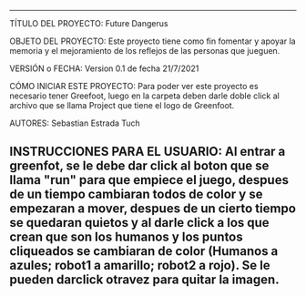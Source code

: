 -----------------------------------------------------------------------------------------------------------------------------------
TÍTULO DEL PROYECTO: Future Dangerus

OBJETO DEL PROYECTO: Este proyecto tiene como fin fomentar y apoyar la memoria y el mejoramiento de los reflejos de las personas
que jueguen.

VERSIÓN o FECHA: Version 0.1 de fecha 21/7/2021

CÓMO INICIAR ESTE PROYECTO: Para poder ver este proyecto es necesario tener Greefoot, luego en la carpeta deben darle doble click
al archivo que se llama Project que tiene el logo de Greenfoot.

AUTORES: Sebastian Estrada Tuch

INSTRUCCIONES PARA EL USUARIO: Al entrar a greenfot, se le debe dar click al boton que se llama "run" para que empiece el juego,
despues de un tiempo cambiaran todos de color y se empezaran a mover, despues de un cierto tiempo se quedaran quietos y al darle
click a los que crean que son los humanos y los puntos cliqueados se cambiaran de color (Humanos a azules; robot1 a amarillo; 
robot2 a rojo). Se le pueden darclick otravez para quitar la imagen.
 -----------------------------------------------------------------------------------------------------------------------------------